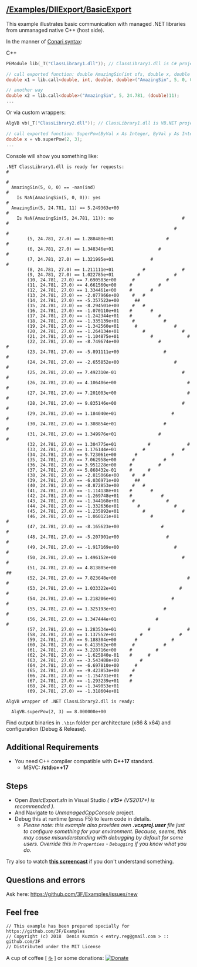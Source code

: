 ## [/Examples/DllExport/BasicExport](https://github.com/3F/Examples/tree/master/DllExport/BasicExport)

This example illustrates basic communication with managed .NET libraries from unmanaged native C++ (host side).

In the manner of [Conari syntax](https://github.com/3F/Conari):

C++

```cpp
PEModule lib(_T("ClassLibrary1.dll")); // ClassLibrary1.dll is C# project

// call exported function: double AmazingSin(int ofs, double x, double y)
double x1 = lib.call<double, int, double, double>("AmazingSin", 5, 0, 0);

// another way
double x2 = lib.call<double>("AmazingSin", 5, 24.781, (double)11);
...
```

Or via custom wrappers:

```cpp
AlgVB vb(_T("ClassLibrary2.dll")); // ClassLibrary1.dll is VB.NET project

// call exported function: SuperPow(ByVal x As Integer, ByVal y As Integer) As Double
double x = vb.superPow(2, 3);
...
```

Console will show you something like:
```text
.NET ClassLibrary1.dll is ready for requests:                           #
                                                                         #
  AmazingSin(5, 0, 0) == -nan(ind)                                       #
    Is NaN(AmazingSin(5, 0, 0)): yes                                    #
  AmazingSin(5, 24.781, 11) == 5.249363e+00                           #
    Is NaN(AmazingSin(5, 24.781, 11)): no                          #    #
                                                                #        #
        (5, 24.781, 27.0) == 1.288480e+01                    #           #
        (6, 24.781, 27.0) == 1.348346e+01                 #             #
        (7, 24.781, 27.0) == 1.321995e+01              #              #
        (8, 24.781, 27.0) == 1.211111e+01           #              #
        (9, 24.781, 27.0) == 1.022785e+01         #             #
        (10, 24.781, 27.0) == 7.690583e+00      #            #
        (11, 24.781, 27.0) == 4.661560e+00     #          #
        (12, 24.781, 27.0) == 1.334461e+00     #       #
        (13, 24.781, 27.0) == -2.077966e+00     #   #
        (14, 24.781, 27.0) == -5.357522e+00      ##
        (15, 24.781, 27.0) == -8.294501e+00     #   #
        (16, 24.781, 27.0) == -1.070110e+01    #       #
        (17, 24.781, 27.0) == -1.242344e+01    #          #
        (18, 24.781, 27.0) == -1.335139e+01     #           #
        (19, 24.781, 27.0) == -1.342560e+01      #              #
        (20, 24.781, 27.0) == -1.264134e+01         #              #
        (21, 24.781, 27.0) == -1.104875e+01            #             #
        (22, 24.781, 27.0) == -8.749674e+00               #            #
        (23, 24.781, 27.0) == -5.891111e+00                 #            #
        (24, 24.781, 27.0) == -2.655852e+00                     #        #
        (25, 24.781, 27.0) == 7.492310e-01                         #     #
        (26, 24.781, 27.0) == 4.106406e+00                           # #
        (27, 24.781, 27.0) == 7.201003e+00                           # #
        (28, 24.781, 27.0) == 9.835146e+00                         #     #
        (29, 24.781, 27.0) == 1.184040e+01                     #         #
        (30, 24.781, 27.0) == 1.308854e+01                  #            #
        (31, 24.781, 27.0) == 1.349976e+01                #            #
        (32, 24.781, 27.0) == 1.304775e+01            #              #
        (33, 24.781, 27.0) == 1.176144e+01          #              #
        (34, 24.781, 27.0) == 9.723061e+00       #             #
        (35, 24.781, 27.0) == 7.062958e+00      #           #
        (36, 24.781, 27.0) == 3.951228e+00     #          #
        (37, 24.781, 27.0) == 5.868432e-01     #      #
        (38, 24.781, 27.0) == -2.815066e+00     #   #
        (39, 24.781, 27.0) == -6.036971e+00      ##
        (40, 24.781, 27.0) == -8.872853e+00     #   #
        (41, 24.781, 27.0) == -1.114138e+01    #       #
        (42, 24.781, 27.0) == -1.269748e+01    #           #
        (43, 24.781, 27.0) == -1.344168e+01     #            #
        (44, 24.781, 27.0) == -1.332636e+01       #             #
        (45, 24.781, 27.0) == -1.235892e+01         #              #
        (46, 24.781, 27.0) == -1.060121e+01            #              #
        (47, 24.781, 27.0) == -8.165623e+00                #            #
        (48, 24.781, 27.0) == -5.207901e+00                  #           #
        (49, 24.781, 27.0) == -1.917169e+00                     #        #
        (50, 24.781, 27.0) == 1.496152e+00                         #    #
        (51, 24.781, 27.0) == 4.813805e+00                            ##
        (52, 24.781, 27.0) == 7.823648e+00                           #  #
        (53, 24.781, 27.0) == 1.033322e+01                        #      #
        (54, 24.781, 27.0) == 1.218206e+01                     #         #
        (55, 24.781, 27.0) == 1.325193e+01                  #           #
        (56, 24.781, 27.0) == 1.347444e+01               #             #
        (57, 24.781, 27.0) == 1.283534e+01            #              #
        (58, 24.781, 27.0) == 1.137552e+01         #              #
        (59, 24.781, 27.0) == 9.188304e+00       #             #
        (60, 24.781, 27.0) == 6.413562e+00      #           #
        (61, 24.781, 27.0) == 3.228716e+00     #         #
        (62, 24.781, 27.0) == -1.625840e-01    #      #
        (63, 24.781, 27.0) == -3.543488e+00        #
        (64, 24.781, 27.0) == -6.697810e+00      #
        (65, 24.781, 27.0) == -9.423853e+00     #
        (66, 24.781, 27.0) == -1.154731e+01    #
        (67, 24.781, 27.0) == -1.293239e+01    #
        (68, 24.781, 27.0) == -1.349053e+01
        (69, 24.781, 27.0) == -1.318604e+01

AlgVB wrapper of .NET ClassLibrary2.dll is ready:

  AlgVB.superPow(2, 3) == 8.000000e+00
```

Find output binaries in `.\bin` folder per architecture (x86 & x64) and configuration (Debug & Release).

## Additional Requirements

* You need C++ compiler compatible with **C++17** standard.
    * MSVC: **/std:c++17**

## Steps

* Open *BasicExport.sln* in Visual Studio  *( **v15+** (VS2017+) is recommended ).*
* And Navigate to *UnmanagedCppConsole* project.
* Debug this at runtime (press F5) to learn code in details.
    * *Please note: this example also provides own **.vcxproj.user** file just to configure something for your environment. Because, seems, this may cause misunderstanding with debugging by default for some users. Override this in `Properties` - `Debugging` if you know what you do.*

Try also to watch **[this screencast](https://www.youtube.com/watch?v=9Hyg3_WE9Ks)** if you don't understand something. 

## Questions and errors

Ask here: https://github.com/3F/Examples/issues/new


## Feel free

```
// This example has been prepared specially for https://github.com/3F/Examples
// Copyright (c) 2018  Denis Kuzmin < entry.reg@gmail.com > :: github.com/3F
// Distributed under the MIT License
```

A cup of coffee [ [☕](https://3F.github.io/Donation/) ] or some donations: [![Donate](https://www.paypalobjects.com/en_US/i/btn/btn_donate_SM.gif)](https://3F.github.io/Donation/) 



